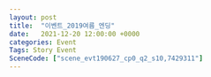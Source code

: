 ```yaml
---
layout: post
title:  "이벤트_2019여름_엔딩"
date:   2021-12-20 12:00:00 +0000
categories: Event
Tags: Story Event
SceneCode: ["scene_evt190627_cp0_q2_s10,7429311"]
---
```

